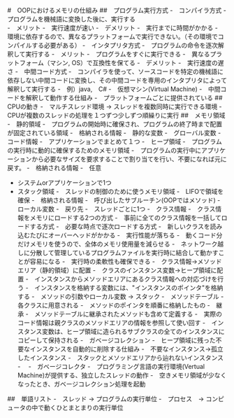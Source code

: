 #　OOPにおけるメモリの仕組み
##　プログラム実行方式
-　コンパイラ方式
  -　プログラムを機械語に変換した後に、実行する   
  -　メリット
    -　実行速度が速い
  -　デメリット
    -　実行までに時間がかかる
    -　環境に依存するので、異なるプラットフォームで実行できない。（その環境でコンパイルする必要がある）
-　インタプリタ方式
  -　プログラムの命令を逐次解釈して実行する
  -　メリット
    -　プログラムをすぐに実行できる
    -　異なるプラットフォーム（マシン, OS）で互換性を保てる
  -　デメリット
    -　実行速度の遅さ
-　中間コード方式
  -　コンパイラを使って、ソースコードを特定の機械語に依存しない中間コードに変換し、その中間コードを専用のインタプリタによって解釈して実行する
  -　例）java,　C#
  -　仮想マシン(Virtual Machine)
    -　中間コードを解釈して動作する仕組み 
    -　プラットフォームごとに提供されている
##　CPUの動き
-　マルチスレッド環境 → スレッドを複数同時に実行できる環境
  -　CPUが複数のスレッドの処理を１つずつ少しずつ順繰りに実行
##　メモリ領域
-　静的領域
  -　プログラムの開始時に確保され、プログラムの終了時まで配置が固定されている領域
  -　格納される情報
    -　静的な変数
      -　グローバル変数
    -　コード情報
  -　アプリケーションでまとめて１つ
-　ヒープ領域
  -　プログラムの実行時に動的に確保するためのメモリ領域
  -　プログラムの実行中にアプリケーションから必要なサイズを要求することで割り当てを行い、不要になれば元に戻す。
  -　格納される情報
    -　任意 
  - システムorアプリケーションで1つ
- スタック領域
  -　スレッドの制御のために使うメモリ領域
  -　LIFOで領域を確保
  -　格納される情報
    -　呼び出したサブルーチン(OOPではメソッド)
    -　ローカル変数
    -　戻り先
  -　スレッドごとに1つ
-　クラス情報
  -　クラス情報をメモリにロードする2つの方式
    -　事前に全てのクラス情報を一括してロードする方式
    -　必要な時点で逐次ロードする方式
      -　新しいクラスを読み込むたびにオーバーヘッドがかかる
        -　実行性能が落ちる
        -　動くコード分だけメモリを使うので、全体のメモリ使用量を減らせる
        -　ネットワーク越しに分散して管理しているプログラムファイルを実行時に結合して動かすことが容易になる
        -　実行時の柔軟性も確保できる
      -　クラス情報→メソッドエリア（静的領域）に配置
      -　クラスのインスタンス変数→ヒープ領域に配置
        -　インスタンスからメソッドエリアにあるクラス情報への対応づけを行う
        -　インスタンスを格納する変数には、"インスタンスのポインタ"を格納する
      -　メソッドの引数やローカル変数 → スタック
  -　メソッドテーブル
    -　各クラスに用意される
    -　メソッドのポインタを順番に格納したもの
  -　継承
    -　メソッドテーブルに継承されたメソッドも含めて定義する
    -　実際のコード情報は親クラスのメソッドエリアの情報を参照して使い回す
    -　インスタンス変数は、ヒープ領域に造られるサブクラスの全てのインスタンスにコピーして保持される
-　ガベージコレクション
  -　ヒープ領域に残った不要なインスタンスを自動的に削除する仕組み
    -　不要なインスタンス→孤立したインスタンス
      -　スタックとメソッドエリアから辿れないインスタンス
      -　
  -　ガベージコレクタ
    -　プログラミング言語の実行環境(Vertual Machine)が提供する、独立したスレッドの動作
    -　空きメモリ領域が少なくなったとき、ガベージコレクション処理を起動

##　単語リスト
-　スレッド → プログラムの実行単位
-　プロセス　→ コンピュータの中で動くひとまとまりの実行単位





